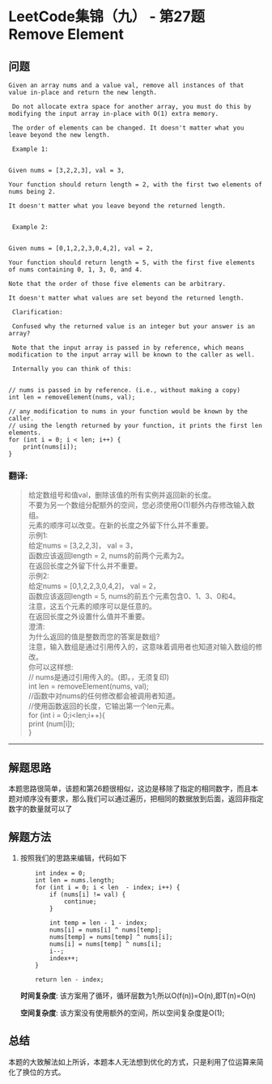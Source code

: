 # LeetCode集锦（九） - 第27题 Remove Element

## 问题

```
Given an array nums and a value val, remove all instances of that value in-place and return the new length. 

 Do not allocate extra space for another array, you must do this by modifying the input array in-place with O(1) extra memory. 

 The order of elements can be changed. It doesn't matter what you leave beyond the new length. 

 Example 1: 


Given nums = [3,2,2,3], val = 3,

Your function should return length = 2, with the first two elements of nums being 2.

It doesn't matter what you leave beyond the returned length.


 Example 2: 


Given nums = [0,1,2,2,3,0,4,2], val = 2,

Your function should return length = 5, with the first five elements of nums containing 0, 1, 3, 0, and 4.

Note that the order of those five elements can be arbitrary.

It doesn't matter what values are set beyond the returned length. 

 Clarification: 

 Confused why the returned value is an integer but your answer is an array? 

 Note that the input array is passed in by reference, which means modification to the input array will be known to the caller as well. 

 Internally you can think of this: 


// nums is passed in by reference. (i.e., without making a copy)
int len = removeElement(nums, val);

// any modification to nums in your function would be known by the caller.
// using the length returned by your function, it prints the first len elements.
for (int i = 0; i < len; i++) {
    print(nums[i]);
} 

```
### 翻译:
> 给定数组号和值val，删除该值的所有实例并返回新的长度。  
> 不要为另一个数组分配额外的空间，您必须使用O(1)额外内存修改输入数组。  
> 元素的顺序可以改变。在新的长度之外留下什么并不重要。  
> 示例1:  
> 给定nums = [3,2,2,3]， val = 3，  
> 函数应该返回length = 2, nums的前两个元素为2。  
> 在返回长度之外留下什么并不重要。  
> 示例2:  
> 给定nums = [0,1,2,2,3,0,4,2]， val = 2，  
> 函数应该返回length = 5, nums的前五个元素包含0、1、3、0和4。  
> 注意，这五个元素的顺序可以是任意的。  
> 在返回长度之外设置什么值并不重要。  
> 澄清:  
> 为什么返回的值是整数而您的答案是数组?  
> 注意，输入数组是通过引用传入的，这意味着调用者也知道对输入数组的修改。  
> 你可以这样想:  
> // nums是通过引用传入的。(即。，无须复印)  
> int len = removeElement(nums, val);  
> //函数中对nums的任何修改都会被调用者知道。  
> //使用函数返回的长度，它输出第一个len元素。  
> for (int i = 0;i<len;i++){  
> print (num[i]);  
> }  



---
## 解题思路
本题思路很简单，该题和第26题很相似，这边是移除了指定的相同数字，而且本题对顺序没有要求，那么我们可以通过遍历，把相同的数据放到后面，返回非指定数字的数量就可以了

## 解题方法
1. 按照我们的思路来编辑，代码如下
    ```
        int index = 0;
        int len = nums.length;
        for (int i = 0; i < len  - index; i++) {
            if (nums[i] != val) {
                continue;
            }

            int temp = len - 1 - index;
            nums[i] = nums[i] ^ nums[temp];
            nums[temp] = nums[temp] ^ nums[i];
            nums[i] = nums[temp] ^ nums[i];
            i--;
            index++;
        }

        return len - index;
    ```
    __时间复杂度__:
    该方案用了循环，循环层数为1;所以O(f(n))=O(n),即T(n)=O(n)

    __空间复杂度__:
    该方案没有使用额外的空间，所以空间复杂度是O(1);

## 总结
本题的大致解法如上所诉，本题本人无法想到优化的方式，只是利用了位运算来简化了换位的方式。